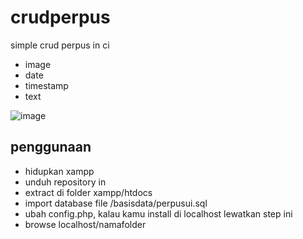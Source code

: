 # crudperpus
simple crud perpus in ci


- image
- date
- timestamp
- text

![image](https://user-images.githubusercontent.com/32717763/54430591-a1462880-4756-11e9-98e9-e31e054052ff.png)

## penggunaan
- hidupkan xampp
- unduh repository in
- extract di folder xampp/htdocs
- import database file /basisdata/perpusui.sql
- ubah config.php, kalau kamu install di localhost lewatkan step ini
- browse localhost/namafolder
